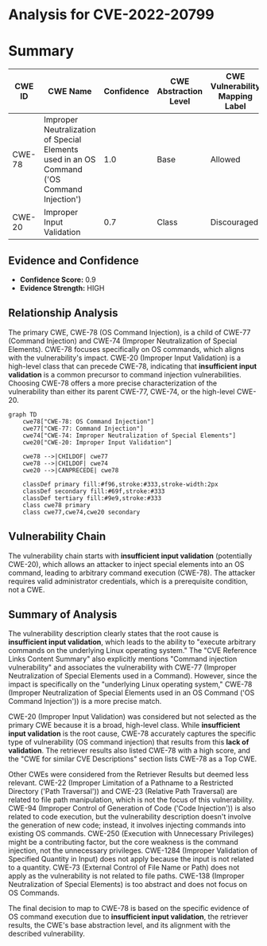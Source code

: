 # Analysis for CVE-2022-20799

# Summary
| CWE ID | CWE Name | Confidence | CWE Abstraction Level | CWE Vulnerability Mapping Label | CWE-Vulnerability Mapping Notes |
|---|---|---|---|---|---|
| CWE-78 | Improper Neutralization of Special Elements used in an OS Command ('OS Command Injection') | 1.0 | Base | Allowed | Primary CWE |
| CWE-20 | Improper Input Validation | 0.7 | Class | Discouraged | Secondary Candidate |

## Evidence and Confidence

*   **Confidence Score:** 0.9
*   **Evidence Strength:** HIGH

## Relationship Analysis
The primary CWE, CWE-78 (OS Command Injection), is a child of CWE-77 (Command Injection) and CWE-74 (Improper Neutralization of Special Elements). CWE-78 focuses specifically on OS commands, which aligns with the vulnerability's impact. CWE-20 (Improper Input Validation) is a high-level class that can precede CWE-78, indicating that **insufficient input validation** is a common precursor to command injection vulnerabilities. Choosing CWE-78 offers a more precise characterization of the vulnerability than either its parent CWE-77, CWE-74, or the high-level CWE-20.

```mermaid
graph TD
    cwe78["CWE-78: OS Command Injection"]
    cwe77["CWE-77: Command Injection"]
    cwe74["CWE-74: Improper Neutralization of Special Elements"]
    cwe20["CWE-20: Improper Input Validation"]

    cwe78 -->|CHILDOF| cwe77
    cwe78 -->|CHILDOF| cwe74
    cwe20 -->|CANPRECEDE| cwe78

    classDef primary fill:#f96,stroke:#333,stroke-width:2px
    classDef secondary fill:#69f,stroke:#333
    classDef tertiary fill:#9e9,stroke:#333
    class cwe78 primary
    class cwe77,cwe74,cwe20 secondary
```

## Vulnerability Chain
The vulnerability chain starts with **insufficient input validation** (potentially CWE-20), which allows an attacker to inject special elements into an OS command, leading to arbitrary command execution (CWE-78). The attacker requires valid administrator credentials, which is a prerequisite condition, not a CWE.

## Summary of Analysis
The vulnerability description clearly states that the root cause is **insufficient input validation**, which leads to the ability to "execute arbitrary commands on the underlying Linux operating system." The "CVE Reference Links Content Summary" also explicitly mentions "Command injection vulnerability" and associates the vulnerability with CWE-77 (Improper Neutralization of Special Elements used in a Command). However, since the impact is specifically on the "underlying Linux operating system," CWE-78 (Improper Neutralization of Special Elements used in an OS Command ('OS Command Injection')) is a more precise match.

CWE-20 (Improper Input Validation) was considered but not selected as the primary CWE because it is a broad, high-level class. While **insufficient input validation** is the root cause, CWE-78 accurately captures the specific type of vulnerability (OS command injection) that results from this **lack of validation**. The retriever results also listed CWE-78 with a high score, and the "CWE for similar CVE Descriptions" section lists CWE-78 as a Top CWE.

Other CWEs were considered from the Retriever Results but deemed less relevant. CWE-22 (Improper Limitation of a Pathname to a Restricted Directory ('Path Traversal')) and CWE-23 (Relative Path Traversal) are related to file path manipulation, which is not the focus of this vulnerability. CWE-94 (Improper Control of Generation of Code ('Code Injection')) is also related to code execution, but the vulnerability description doesn't involve the generation of new code; instead, it involves injecting commands into existing OS commands. CWE-250 (Execution with Unnecessary Privileges) might be a contributing factor, but the core weakness is the command injection, not the unnecessary privileges. CWE-1284 (Improper Validation of Specified Quantity in Input) does not apply because the input is not related to a quantity. CWE-73 (External Control of File Name or Path) does not apply as the vulnerability is not related to file paths. CWE-138 (Improper Neutralization of Special Elements) is too abstract and does not focus on OS Commands.

The final decision to map to CWE-78 is based on the specific evidence of OS command execution due to **insufficient input validation**, the retriever results, the CWE's base abstraction level, and its alignment with the described vulnerability.